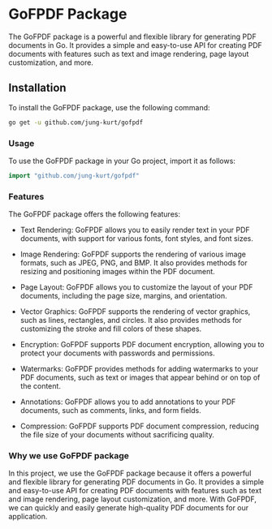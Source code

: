 # GoFPDF Package

The GoFPDF package is a powerful and flexible library for generating PDF documents in Go. It provides a simple and easy-to-use API for creating PDF documents with features such as text and image rendering, page layout customization, and more.

## Installation

To install the GoFPDF package, use the following command:

```bash
go get -u github.com/jung-kurt/gofpdf
```

### Usage

To use the GoFPDF package in your Go project, import it as follows:


```go
import "github.com/jung-kurt/gofpdf"
```


### Features

The GoFPDF package offers the following features:

*    Text Rendering: GoFPDF allows you to easily render text in your PDF documents, with support for various fonts, font styles, and font sizes.

* Image Rendering: GoFPDF supports the rendering of various image formats, such as JPEG, PNG, and BMP. It also provides methods for resizing and positioning images within the PDF document.

* Page Layout: GoFPDF allows you to customize the layout of your PDF documents, including the page size, margins, and orientation.

* Vector Graphics: GoFPDF supports the rendering of vector graphics, such as lines, rectangles, and circles. It also provides methods for customizing the stroke and fill colors of these shapes.

* Encryption: GoFPDF supports PDF document encryption, allowing you to protect your documents with passwords and permissions.

* Watermarks: GoFPDF provides methods for adding watermarks to your PDF documents, such as text or images that appear behind or on top of the content.

* Annotations: GoFPDF allows you to add annotations to your PDF documents, such as comments, links, and form fields.

* Compression: GoFPDF supports PDF document compression, reducing the file size of your documents without sacrificing quality.

### Why we use GoFPDF package

In this project, we use the GoFPDF package because it offers a powerful and flexible library for generating PDF documents in Go. It provides a simple and easy-to-use API for creating PDF documents with features such as text and image rendering, page layout customization, and more. With GoFPDF, we can quickly and easily generate high-quality PDF documents for our application.